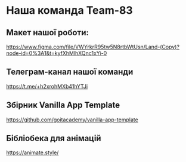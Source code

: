 # Наша команда Team-83

## Макет нашої роботи:
<https://www.figma.com/file/VWYrkrR95tw5N8rtbWtUsn/Land-(Copy)?node-id=0%3A1&t=kyfXhMlhXQnc1xYi-0>

## Телеграм-канал нашої команди
<https://t.me/+h2xrohMXb41hYTJi>

## Збірник Vanilla App Template
<https://github.com/goitacademy/vanilla-app-template>

## Бібліобека для анімацій
<https://animate.style/>
